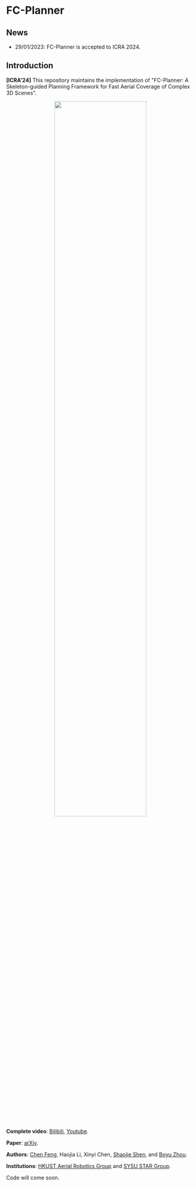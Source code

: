 # FC-Planner

## News

* 29/01/2023: FC-Planner is accepted to ICRA 2024.

## Introduction

**[ICRA'24]** This repository maintains the implementation of "FC-Planner: A Skeleton-guided Planning Framework for Fast Aerial Coverage of Complex 3D Scenes".

<div align=center><img src="img/top_2024.png" height=70% width=70% ></div>

**Complete video**: [Bilibili](https://www.bilibili.com/video/BV1h84y1D7u5/?spm_id_from=333.999.0.0&vd_source=0af61c122e5e37c944053b57e313025a), [Youtube](https://www.youtube.com/watch?v=U-X4OddXI88).

**Paper**: [arXiv](https://arxiv.org/abs/2309.13882).

**Authors**: [Chen Feng](https://chen-albert-feng.github.io/AlbertFeng.github.io/), Haojia Li, Xinyi Chen, [Shaojie Shen](https://uav.hkust.edu.hk/group/), and [Boyu Zhou](http://sysu-star.com/).

**Institutions**: [HKUST Aerial Robotics Group](https://uav.hkust.edu.hk/) and [SYSU STAR Group](http://sysu-star.com/).

Code will come soon.
